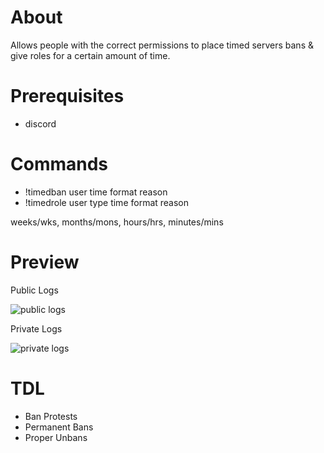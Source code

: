 # About
Allows people with the correct permissions to place timed servers bans &amp; give roles for a certain amount of time.

# Prerequisites
- discord

# Commands
- !timedban user time format reason
- !timedrole user type time format reason

weeks/wks, months/mons, hours/hrs, minutes/mins

# Preview
Public Logs

![public logs](https://i.gyazo.com/2cc23d4dd91979e5672d3448e6a8b3fb.png)

Private Logs

![private logs](https://i.gyazo.com/6f14c25aa27845caa1ab198fe28128d4.png)

# TDL
- Ban Protests
- Permanent Bans
- Proper Unbans
